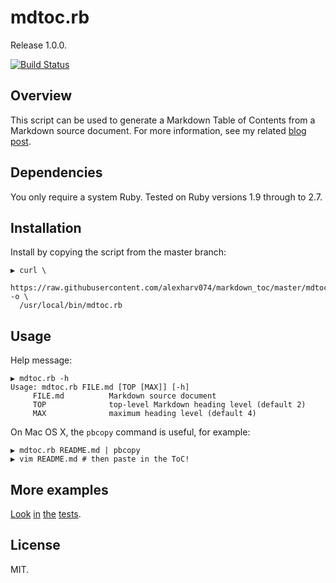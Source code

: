 # mdtoc.rb

Release 1.0.0.

[![Build Status](https://img.shields.io/travis/alexharv074/markdown_toc.svg)](https://travis-ci.org/alexharv074/markdown_toc)

## Overview

This script can be used to generate a Markdown Table of Contents from a Markdown source document. For more information, see my related [blog post](https://alexharv074.github.io/2018/08/28/auto-generating-markdown-tables-of-contents.html).

## Dependencies

You only require a system Ruby. Tested on Ruby versions 1.9 through to 2.7.

## Installation

Install by copying the script from the master branch:

```text
▶ curl \
  https://raw.githubusercontent.com/alexharv074/markdown_toc/master/mdtoc.rb -o \
  /usr/local/bin/mdtoc.rb
```

## Usage

Help message:

```text
▶ mdtoc.rb -h
Usage: mdtoc.rb FILE.md [TOP [MAX]] [-h]
     FILE.md          Markdown source document
     TOP              top-level Markdown heading level (default 2)
     MAX              maximum heading level (default 4)
```

On Mac OS X, the `pbcopy` command is useful, for example:

```text
▶ mdtoc.rb README.md | pbcopy
▶ vim README.md # then paste in the ToC!
```

## More examples

[Look](./spec/tests_spec.rb#L8) [in](./spec/tests_spec.rb#L15) [the](./spec/tests_spec.rb#L22) [tests](./spec/tests_spec.rb#L29).

## License

MIT.
